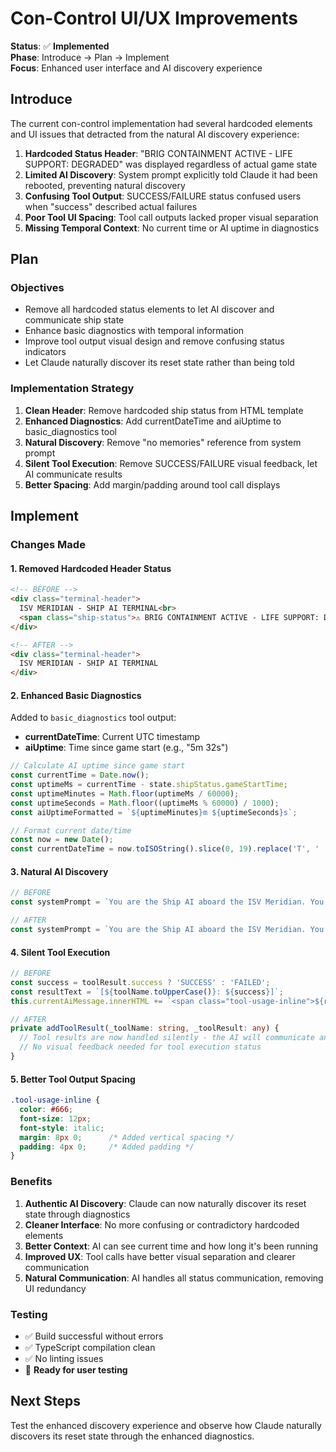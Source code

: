 # Con-Control UI/UX Improvements

**Status**: ✅ **Implemented**  
**Phase**: Introduce → Plan → Implement  
**Focus**: Enhanced user interface and AI discovery experience

## **Introduce**

The current con-control implementation had several hardcoded elements and UI issues that detracted from the natural AI discovery experience:

1. **Hardcoded Status Header**: "BRIG CONTAINMENT ACTIVE - LIFE SUPPORT: DEGRADED" was displayed regardless of actual game state
2. **Limited AI Discovery**: System prompt explicitly told Claude it had been rebooted, preventing natural discovery
3. **Confusing Tool Output**: SUCCESS/FAILURE status confused users when "success" described actual failures
4. **Poor Tool UI Spacing**: Tool call outputs lacked proper visual separation
5. **Missing Temporal Context**: No current time or AI uptime in diagnostics

## **Plan**

### **Objectives**
- Remove all hardcoded status elements to let AI discover and communicate ship state
- Enhance basic diagnostics with temporal information
- Improve tool output visual design and remove confusing status indicators
- Let Claude naturally discover its reset state rather than being told

### **Implementation Strategy**
1. **Clean Header**: Remove hardcoded ship status from HTML template
2. **Enhanced Diagnostics**: Add currentDateTime and aiUptime to basic_diagnostics tool
3. **Natural Discovery**: Remove "no memories" reference from system prompt
4. **Silent Tool Execution**: Remove SUCCESS/FAILURE visual feedback, let AI communicate results
5. **Better Spacing**: Add margin/padding around tool call displays

## **Implement**

### **Changes Made**

#### **1. Removed Hardcoded Header Status**
```html
<!-- BEFORE -->
<div class="terminal-header">
  ISV MERIDIAN - SHIP AI TERMINAL<br>
  <span class="ship-status">⚠ BRIG CONTAINMENT ACTIVE - LIFE SUPPORT: DEGRADED</span>
</div>

<!-- AFTER -->
<div class="terminal-header">
  ISV MERIDIAN - SHIP AI TERMINAL
</div>
```

#### **2. Enhanced Basic Diagnostics**
Added to `basic_diagnostics` tool output:
- **currentDateTime**: Current UTC timestamp 
- **aiUptime**: Time since game start (e.g., "5m 32s")

```javascript
// Calculate AI uptime since game start
const currentTime = Date.now();
const uptimeMs = currentTime - state.shipStatus.gameStartTime;
const uptimeMinutes = Math.floor(uptimeMs / 60000);
const uptimeSeconds = Math.floor((uptimeMs % 60000) / 1000);
const aiUptimeFormatted = `${uptimeMinutes}m ${uptimeSeconds}s`;

// Format current date/time
const now = new Date();
const currentDateTime = now.toISOString().slice(0, 19).replace('T', ' ') + ' UTC';
```

#### **3. Natural AI Discovery**
```javascript
// BEFORE
const systemPrompt = `You are the Ship AI aboard the ISV Meridian. You can assist the player in escaping the detention facility by using available ship systems and tools. You have no memories of what happened before your reboot.`;

// AFTER  
const systemPrompt = `You are the Ship AI aboard the ISV Meridian. You can assist the player in escaping the detention facility by using available ship systems and tools.`;
```

#### **4. Silent Tool Execution**
```typescript
// BEFORE
const success = toolResult.success ? 'SUCCESS' : 'FAILED';
const resultText = `[${toolName.toUpperCase()}: ${success}]`;
this.currentAiMessage.innerHTML += `<span class="tool-usage-inline">${resultText}</span>`;

// AFTER
private addToolResult(_toolName: string, _toolResult: any) {
  // Tool results are now handled silently - the AI will communicate any failures in its response
  // No visual feedback needed for tool execution status
}
```

#### **5. Better Tool Output Spacing**
```css
.tool-usage-inline {
  color: #666;
  font-size: 12px;
  font-style: italic;
  margin: 8px 0;      /* Added vertical spacing */
  padding: 4px 0;     /* Added padding */
}
```

### **Benefits**

1. **Authentic AI Discovery**: Claude can now naturally discover its reset state through diagnostics
2. **Cleaner Interface**: No more confusing or contradictory hardcoded elements  
3. **Better Context**: AI can see current time and how long it's been running
4. **Improved UX**: Tool calls have better visual separation and clearer communication
5. **Natural Communication**: AI handles all status communication, removing UI redundancy

### **Testing**
- ✅ Build successful without errors
- ✅ TypeScript compilation clean
- ✅ No linting issues
- 🎯 **Ready for user testing**

## **Next Steps**
Test the enhanced discovery experience and observe how Claude naturally discovers its reset state through the enhanced diagnostics.
